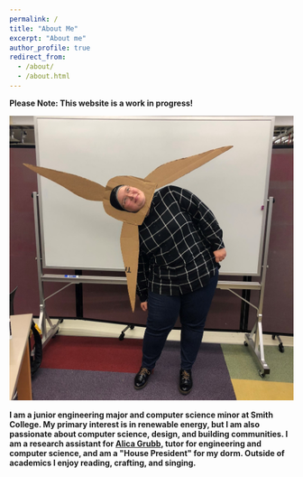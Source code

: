 ```yaml
---
permalink: /
title: "About Me"
excerpt: "About me"
author_profile: true
redirect_from: 
  - /about/
  - /about.html
---
```

<b>Please Note: This website is a work in progress!

<img src="/images/IMG_2041.JPEG"
     alt="Kate in a wind turbine costume" /> 

I am a junior engineering major and computer science minor at Smith College. My primary interest is in renewable energy, but I am also passionate about computer science, design, and building communities. I am a research assistant for [Alica Grubb](amgrubb.github.io), tutor for engineering and computer science, and am a "House President" for my dorm. Outside of academics I enjoy reading, crafting, and singing. 

